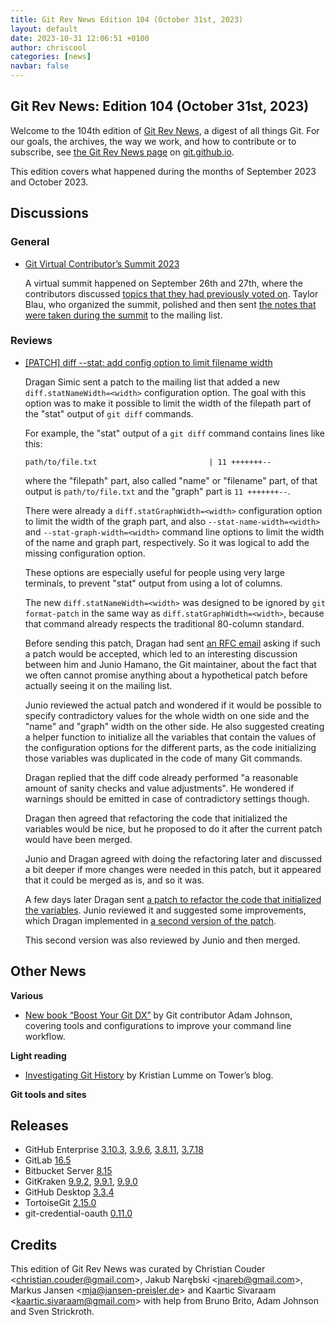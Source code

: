 ```yaml
---
title: Git Rev News Edition 104 (October 31st, 2023)
layout: default
date: 2023-10-31 12:06:51 +0100
author: chriscool
categories: [news]
navbar: false
---
```


## Git Rev News: Edition 104 (October 31st, 2023)

Welcome to the 104th edition of [Git Rev News](https://git.github.io/rev_news/rev_news/),
a digest of all things Git. For our goals, the archives, the way we work, and how to contribute or to
subscribe, see [the Git Rev News page](https://git.github.io/rev_news/rev_news/) on [git.github.io](http://git.github.io).

This edition covers what happened during the months of September 2023 and October 2023.

## Discussions

### General

+ [Git Virtual Contributor’s Summit 2023](https://docs.google.com/document/d/1GKoYtVhpdr_N2BAonYsxVTpPToP1CgCS9um0K7Gx9gQ)

  A virtual summit happened on September 26th and 27th, where the
  contributors discussed
  [topics that they had previously voted on](https://docs.google.com/spreadsheets/d/1EnhmTeEqRBlEI2pMAO3oZ4rO1xEwBzYp2vS4CMtvge8).
  Taylor Blau, who organized the summit, polished and then sent
  [the notes that were taken during the summit](https://lore.kernel.org/git/ZRregi3JJXFs4Msb@nand.local/#r)
  to the mailing list.


### Reviews

+ [[PATCH] diff --stat: add config option to limit filename width](https://lore.kernel.org/git/87badb12f040d1c66cd9b89074d3de5015a45983.1694446743.git.dsimic@manjaro.org/)

  Dragan Simic sent a patch to the mailing list that added a new
  `diff.statNameWidth=<width>` configuration option. The goal with
  this option was to make it possible to limit the width of the
  filepath part of the "stat" output of `git diff` commands.

  For example, the "stat" output of a `git diff` command contains lines like this:

  ```
  path/to/file.txt                         | 11 +++++++--
  ```

  where the "filepath" part, also called "name" or "filename" part, of
  that output is `path/to/file.txt` and the "graph" part is
  `11 +++++++--`.

  There were already a `diff.statGraphWidth=<width>` configuration
  option to limit the width of the graph part, and also
  `--stat-name-width=<width>` and `--stat-graph-width=<width>` command
  line options to limit the width of the name and graph part,
  respectively. So it was logical to add the missing configuration
  option.

  These options are especially useful for people using very large
  terminals, to prevent "stat" output from using a lot of columns.

  The new `diff.statNameWidth=<width>` was designed to be ignored by
  `git format-patch` in the same way as
  `diff.statGraphWidth=<width>`, because that command already respects
  the traditional 80-column standard.

  Before sending this patch, Dragan had sent
  [an RFC email](https://lore.kernel.org/git/eb8f524eca3975f086715ec32a8a1fbb@manjaro.org/)
  asking if such a patch would be accepted, which led to an interesting
  discussion between him and Junio Hamano, the Git maintainer, about
  the fact that we often cannot promise anything about a hypothetical
  patch before actually seeing it on the mailing list.

  Junio reviewed the actual patch and wondered if it would be possible
  to specify contradictory values for the whole width on one side and
  the "name" and "graph" width on the other side. He also suggested
  creating a helper function to initialize all the variables that
  contain the values of the configuration options for the different
  parts, as the code initializing those variables was duplicated in
  the code of many Git commands.

  Dragan replied that the diff code already performed "a reasonable
  amount of sanity checks and value adjustments". He wondered if
  warnings should be emitted in case of contradictory settings though.

  Dragan then agreed that refactoring the code that initialized the
  variables would be nice, but he proposed to do it after the current
  patch would have been merged.

  Junio and Dragan agreed with doing the refactoring later and
  discussed a bit deeper if more changes were needed in this patch, but
  it appeared that it could be merged as is, and so it was.

  A few days later Dragan sent
  [a patch to refactor the code that initialized the variables](https://lore.kernel.org/git/166396f0a98e248fc3d1236757632c5d648ddc0b.1695364961.git.dsimic@manjaro.org/).
  Junio reviewed it and suggested some improvements, which Dragan
  implemented in [a second version of the patch](https://lore.kernel.org/git/d45d1dac1a20699e370905b88b6fd0ec296751e7.1695441501.git.dsimic@manjaro.org/).

  This second version was also reviewed by Junio and then merged.

<!---
### Support
-->

<!---
## Developer Spotlight:
-->

## Other News

__Various__
* [New book “Boost Your Git DX”](https://adamchainz.gumroad.com/l/bygdx) by Git contributor Adam Johnson, covering tools and configurations to improve your command line workflow.

__Light reading__
+ [Investigating Git History](https://www.git-tower.com/blog/investigating-git-history/) by Kristian Lumme on Tower’s blog.
<!---
__Easy watching__
-->

__Git tools and sites__


## Releases

+ GitHub Enterprise [3.10.3](https://help.github.com/enterprise-server@3.10/admin/release-notes#3.10.3),
[3.9.6](https://help.github.com/enterprise-server@3.9/admin/release-notes#3.9.6),
[3.8.11](https://help.github.com/enterprise-server@3.8/admin/release-notes#3.8.11),
[3.7.18](https://help.github.com/enterprise-server@3.7/admin/release-notes#3.7.18)
+ GitLab [16.5](https://about.gitlab.com/releases/2023/10/22/gitlab-16-5-released/)
+ Bitbucket Server [8.15](https://confluence.atlassian.com/bitbucketserver/bitbucket-server-release-notes-872139866.html)
+ GitKraken [9.9.2](https://help.gitkraken.com/gitkraken-client/current/),
[9.9.1](https://help.gitkraken.com/gitkraken-client/current/),
[9.9.0](https://help.gitkraken.com/gitkraken-client/current/)
+ GitHub Desktop [3.3.4](https://desktop.github.com/release-notes/)
+ TortoiseGit [2.15.0](https://tortoisegit.org/download/)
+ git-credential-oauth [0.11.0](https://github.com/hickford/git-credential-oauth/releases/tag/v0.11.0)

## Credits

This edition of Git Rev News was curated by
Christian Couder &lt;<christian.couder@gmail.com>&gt;,
Jakub Narębski &lt;<jnareb@gmail.com>&gt;,
Markus Jansen &lt;<mja@jansen-preisler.de>&gt; and
Kaartic Sivaraam &lt;<kaartic.sivaraam@gmail.com>&gt;
with help from Bruno Brito, Adam Johnson and Sven Strickroth.
